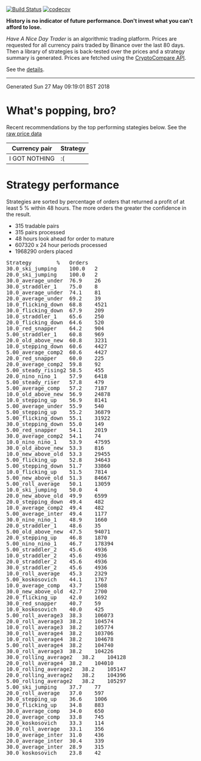 <!-- If this is readme.md it will be overwritten by the build process -->

[![Build Status](https://travis-ci.org/deanturpin/handt.svg?branch=master)](https://travis-ci.org/deanturpin/handt)
[![codecov](https://codecov.io/gh/deanturpin/handt/branch/master/graph/badge.svg)](https://codecov.io/gh/deanturpin/handt)

**History is no indicator of future performance. Don't invest what you can't
afford to lose.**

*Have A Nice Day Trader* is an algorithmic trading platform. Prices are
requested for all currency pairs traded by Binance over the last 80 days. Then a
library of strategies is back-tested over the prices and a strategy summary is
generated. Prices are fetched using the [CryptoCompare
API](https://min-api.cryptocompare.com/).

See the [details](details.md).

---
Generated Sun 27 May 09:19:01 BST 2018

# What's popping, bro?
Recent recommendations by the top performing stategies below. See the [raw price data](tmp/prices.csv)

|Currency pair|Strategy|
|---|---|
|I GOT NOTHING|:(|

# Strategy performance
Strategies are sorted by percentage of orders that returned a profit of at least 5 % within 48 hours. The more orders the greater the confidence in the result.
* 315 tradable pairs
* 315 pairs processed
* 48 hours look ahead for order to mature
* 607320 x 24 hour periods processed
* 1968290 orders placed
<pre>
Strategy		%	Orders
30.0_ski_jumping	100.0	2
20.0_ski_jumping	100.0	2
30.0_average_under	76.9	26
30.0_straddler_1	75.0	8
10.0_average_under	74.1	81
20.0_average_under	69.2	39
10.0_flicking_down	68.8	4521
30.0_flicking_down	67.9	209
10.0_straddler_1	65.6	250
20.0_flicking_down	64.6	520
10.0_red_snapper	64.2	904
5.00_straddler_1	60.8	969
20.0_old_above_new	60.8	3231
10.0_stepping_down	60.6	4427
5.00_average_comp2	60.6	4427
20.0_red_snapper	60.0	225
20.0_average_comp2	59.8	92
5.00_steady_rising2	58.5	455
20.0_nino_nino_1	57.9	6418
5.00_steady_riser	57.8	479
5.00_average_comp	57.2	7187
10.0_old_above_new	56.9	24878
10.0_stepping_up	56.9	8141
5.00_average_under	55.9	540
5.00_stepping_up	55.2	36879
5.00_flicking_down	55.1	31922
30.0_stepping_down	55.0	149
5.00_red_snapper	54.1	2019
30.0_average_comp2	54.1	74
10.0_nino_nino_1	53.9	47595
30.0_old_above_new	53.3	816
10.0_new_above_old	53.3	29455
5.00_flicking_up	52.8	34643
5.00_stepping_down	51.7	33860
10.0_flicking_up	51.5	7814
5.00_new_above_old	51.3	84667
5.00_roll_average	50.1	13059
10.0_ski_jumping	50.0	4
20.0_new_above_old	49.9	6599
20.0_stepping_down	49.4	482
10.0_average_comp2	49.4	482
5.00_average_inter	49.4	1177
30.0_nino_nino_1	48.9	1660
20.0_straddler_1	48.6	35
5.00_old_above_new	47.5	94071
20.0_stepping_up	46.8	1870
5.00_nino_nino_1	46.7	178394
5.00_straddler_2	45.6	4936
10.0_straddler_2	45.6	4936
20.0_straddler_2	45.6	4936
30.0_straddler_2	45.6	4936
10.0_roll_average	45.3	2329
5.00_koskosovich	44.1	1767
10.0_average_comp	43.7	1508
30.0_new_above_old	42.7	2700
20.0_flicking_up	42.0	1692
30.0_red_snapper	40.7	59
10.0_koskosovich	40.0	425
5.00_roll_average3	38.3	106073
20.0_roll_average3	38.2	104574
10.0_roll_average3	38.2	105774
30.0_roll_average4	38.2	103706
10.0_roll_average4	38.2	104678
5.00_roll_average4	38.2	104740
30.0_roll_average3	38.2	104226
30.0_rolling_average2	38.2	104128
20.0_roll_average4	38.2	104010
10.0_rolling_average2	38.2	105147
20.0_rolling_average2	38.2	104396
5.00_rolling_average2	38.2	105297
5.00_ski_jumping	37.7	77
20.0_roll_average	37.0	597
30.0_stepping_up	36.6	1006
30.0_flicking_up	34.8	883
30.0_average_comp	34.0	650
20.0_average_comp	33.8	745
20.0_koskosovich	33.3	114
30.0_roll_average	33.1	356
10.0_average_inter	31.0	436
20.0_average_inter	30.4	339
30.0_average_inter	28.9	315
30.0_koskosovich	23.8	42
</pre>
